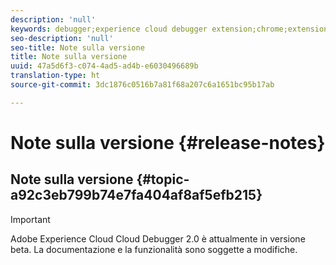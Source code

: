 ```yaml
---
description: 'null'
keywords: debugger;experience cloud debugger extension;chrome;extension;release notes
seo-description: 'null'
seo-title: Note sulla versione
title: Note sulla versione
uuid: 47a5d6f3-c074-4ad5-ad4b-e6030496689b
translation-type: ht
source-git-commit: 3dc1876c0516b7a81f68a207c6a1651bc95b17ab

---
```



# Note sulla versione {#release-notes}

## Note sulla versione {#topic-a92c3eb799b74e7fa404af8af5efb215}

>[!IMPORTANT]
>
>Adobe Experience Cloud Cloud Debugger 2.0 è attualmente in versione beta. La documentazione e la funzionalità sono soggette a modifiche.

